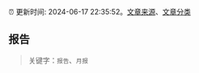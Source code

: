 :alarm_clock: 更新时间: 2024-06-17 22:35:52。[文章来源](/README.md)、[文章分类](/TAGS.md)

## 报告


> 关键字：`报告`、`月报`



